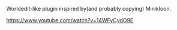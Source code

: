 Worldedit-like plugin inspired by(and probably copying) Minikloon.

https://www.youtube.com/watch?v=14WFyCydO9E
